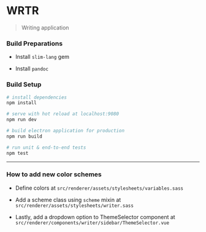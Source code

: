 # WRTR

> Writing application

### Build Preparations

- Install `slim-lang` gem

- Install `pandoc`

### Build Setup

``` bash
# install dependencies
npm install

# serve with hot reload at localhost:9080
npm run dev

# build electron application for production
npm run build

# run unit & end-to-end tests
npm test
```

---

### How to add new color schemes

- Define colors at `src/renderer/assets/stylesheets/variables.sass`

- Add a scheme class using `scheme` mixin at `src/renderer/assets/stylesheets/writer.sass`

- Lastly, add a dropdown option to ThemeSelector component at `src/renderer/components/writer/sidebar/ThemeSelector.vue`
